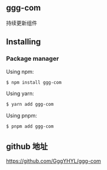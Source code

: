 ## ggg-com

持续更新组件

## Installing

### Package manager

Using npm:

```bash
$ npm install ggg-com
```

Using yarn:

```bash
$ yarn add ggg-com
```

Using pnpm:

```bash
$ pnpm add ggg-com
```

## github 地址

https://github.com/GggYHYL/ggg-com
